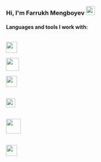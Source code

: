 ### Hi, I'm Farrukh Mengboyev <img src="https://media.giphy.com/media/hvRJCLFzcasrR4ia7z/giphy.gif"  width="24px" >  

<h4> Languages and tools I work with: </h4>

 <code> <img  src="https://cdn-icons-png.flaticon.com/512/1216/1216733.png"   width="30px" > </code>
 <code> <img  src="https://cdn.freebiesupply.com/logos/large/2x/css3-logo-png-transparent.png"   width="35px" > </code>
 <code> <img  src="https://icons-for-free.com/iconfiles/png/512/part+1+github-1320568339880199515.png"   width="30px" > </code>  
 <code> <img  src="https://seeklogo.com/images/O/ottawa-js-logo-394DB38073-seeklogo.com.png"   width="25px" > </code>  
 <code> <img  src="https://www.datocms-assets.com/45470/1631110818-logo-react-js.png"   width="40px" > </code>  
 <code> <img  src="https://titrias.com/files/2022/04/typescript.png"   width="30px" > </code>



